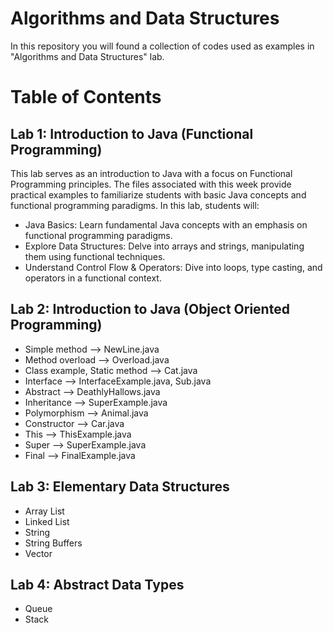 # Algorithms and Data Structures

In this repository you will found a collection of codes used as examples in "Algorithms and Data Structures" lab.

# Table of Contents

## Lab 1: Introduction to Java (Functional Programming)

This lab serves as an introduction to Java with a focus on Functional Programming principles. The files associated with this week provide practical examples to familiarize students with basic Java concepts and functional programming paradigms. In this lab, students will:
* Java Basics: Learn fundamental Java concepts with an emphasis on functional programming paradigms.
* Explore Data Structures: Delve into arrays and strings, manipulating them using functional techniques.
* Understand Control Flow & Operators: Dive into loops, type casting, and operators in a functional context.
    
## Lab 2: Introduction to Java (Object Oriented Programming)
* Simple method --> NewLine.java
* Method overload --> Overload.java
* Class example, Static method --> Cat.java
* Interface --> InterfaceExample.java, Sub.java
* Abstract --> DeathlyHallows.java
* Inheritance --> SuperExample.java
* Polymorphism --> Animal.java
* Constructor --> Car.java
* This --> ThisExample.java
* Super --> SuperExample.java
* Final --> FinalExample.java

## Lab 3: Elementary Data Structures 

* Array List
* Linked List
* String
* String Buffers
* Vector

## Lab 4: Abstract Data Types

* Queue 
* Stack
